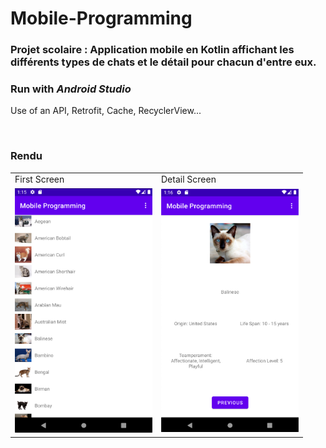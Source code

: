 # Mobile-Programming

### Projet scolaire : Application mobile en Kotlin affichant les différents types de chats et le détail pour chacun d'entre eux.
### Run with *Android Studio*
Use of an API, Retrofit, Cache, RecyclerView...

<br>
<h3>Rendu</h3>
<table>
  <tr>
    <td>First Screen</td>
    <td>Detail Screen</td>
  </tr>
  <tr>
    <td><img src="screenshots/first_screen.png?raw=true" width="220px" alt="first screen"></td>
    <td><img src="screenshots/detail_screen.png?raw=true" width="220px" alt="detail screen"></td>
  </tr>
</table>

